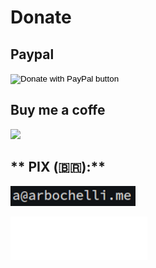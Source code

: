 # Donate

## **Paypal**

<form action="https://www.paypal.com/donate" method="post" target="_top">
    <input type="hidden" name="hosted_button_id" value="EEB9NWZM7MLPL" />
    <input type="image" src="https://www.paypalobjects.com/en_US/i/btn/btn_donate_LG.gif" border="0" name="submit" title="PayPal - The safer, easier way to pay online!" alt="Donate with PayPal button" />
    <img alt="" border="0" src="https://www.paypal.com/en_BR/i/scr/pixel.gif" width="1" height="1" />
</form>

## **Buy me a coffe**
<a href="https://www.buymeacoffee.com/arbochelli"><img src="https://img.buymeacoffee.com/button-api/?text=Buy me a coffee&emoji=💻&slug=arbochelli&button_colour=FFDD00&font_colour=000000&font_family=Bree&outline_colour=000000&coffee_colour=ffffff"></a>

## ** PIX (🇧🇷):**
<img src="/static/contact.png"></a><br>

<img title="My signature" src="/static/signature.png"></img>
